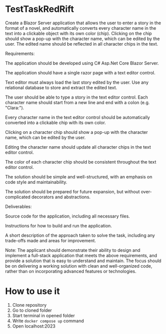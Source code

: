 # TestTaskRedRift
Create a Blazor Server application that allows the user to enter a story in the format of a novel, and automatically converts every character name in the text into a clickable object with its own color (chip). Clicking on the chip should show a pop-up with the character name, which can be edited by the user. The edited name should be reflected in all character chips in the text.

Requirements:

The application should be developed using C# Asp.Net Core Blazor Server.

The application should have a single razor page with a text editor control.

Text editor must always load the last story edited by the user. Use any relational database to store and extract the edited text.

The user should be able to type a story in the text editor control. Each character name should start from a new line and end with a colon (e.g. "Clara:").

Every character name in the text editor control should be automatically converted into a clickable chip with its own color.

Clicking on a character chip should show a pop-up with the character name, which can be edited by the user.

Editing the character name should update all character chips in the text editor control.

The color of each character chip should be consistent throughout the text editor control.

The solution should be simple and well-structured, with an emphasis on code style and maintainability.

The solution should be prepared for future expansion, but without over-complicated decorators and abstractions.

Deliverables:

Source code for the application, including all necessary files.

Instructions for how to build and run the application.

A short description of the approach taken to solve the task, including any trade-offs made and areas for improvement.

Note: The applicant should demonstrate their ability to design and implement a full-stack application that meets the above requirements, and provide a solution that is easy to understand and maintain. The focus should be on delivering a working solution with clean and well-organized code, rather than on incorporating advanced features or technologies.
# How to use it
1. Clone repository
2. Go to cloned folder
3. Start terminal in opened folder
4. Write ```docker compose up``` command
5. Open localhost:2023
